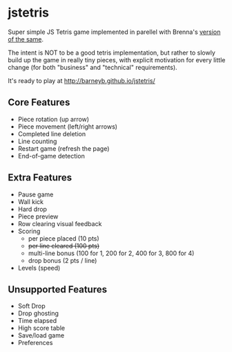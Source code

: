 # jstetris

Super simple JS Tetris game implemented in parellel with Brenna's [version of the same](https://github.com/switzerb/jstetris/).

The intent is NOT to be a good tetris implementation, but rather to slowly build up the game in really tiny pieces, with explicit motivation for every little change (for both "business" and "technical" requirements).

It's ready to play at http://barneyb.github.io/jstetris/

## Core Features

* Piece rotation (up arrow)
* Piece movement (left/right arrows)
* Completed line deletion
* Line counting
* Restart game (refresh the page)
* End-of-game detection

## Extra Features

* Pause game
* Wall kick
* Hard drop
* Piece preview
* Row clearing visual feedback
* Scoring
  * per piece placed (10 pts)
  * ~~per line cleared (100 pts)~~
  * multi-line bonus (100 for 1, 200 for 2, 400 for 3, 800 for 4)
  * drop bonus (2 pts / line)
* Levels (speed)

## Unsupported Features

* Soft Drop
* Drop ghosting
* Time elapsed
* High score table
* Save/load game
* Preferences
